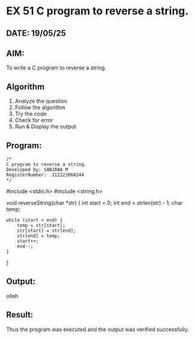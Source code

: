 # EX 51 C program to reverse a string.
## DATE: 19/05/25
## AIM:
To write a C program to reverse a string.

## Algorithm
1. Analyze the question
2. Follow the algorithm
3. Try the code
4. Check for error
5. Run & Display the output

## Program:
```
/*
C program to reverse a string.
Developed by: SANJANA M
RegisterNumber:  212223060244
*/
```
#include <stdio.h>
#include <string.h>

void reverseString(char *str) {
    int start = 0;
    int end = strlen(str) - 1;
    char temp;

    while (start < end) {
        temp = str[start];
        str[start] = str[end];
        str[end] = temp;
        start++;
        end--;
    }
}

## Output:
olleh



## Result:
Thus the program was executed and the output was verified successfully.
